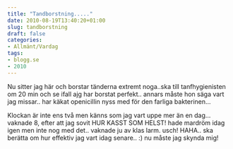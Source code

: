 ```yaml
---
title: "Tandborstning....."
date: 2010-08-19T13:40:20+01:00
slug: tandborstning
draft: false
categories:
- Allmänt/Vardag
tags:
- blogg.se
- 2010
---
```

Nu sitter jag här och borstar tänderna extremt noga..ska till tanfhygienisten om 20 min och se ifall ajg har borstat perfekt.. annars måste hon säga vart jag missar.. har käkat openicillin nyss med för den farliga bakterinen...  
  
  
Klockan är inte ens två men känns som jag vart uppe mer än en dag... vaknade 8, efter att jag sovit HUR KASST SOM HELST! hade mardröm idag igen men inte nog med det.. vaknade ju av klas larm. usch! HAHA.. ska berätta om hur effektiv jag vart idag senare.. :) nu måste jag skynda mig!